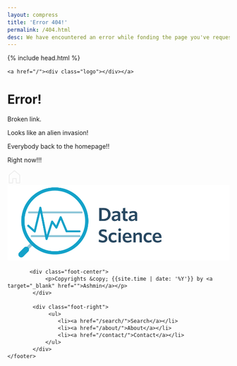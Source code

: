 ```yaml
---
layout: compress
title: 'Error 404!'
permalink: /404.html
desc: We have encountered an error while fonding the page you've requested for. Please use search option.
---
```


<html lang="en-US"> 
    {% include head.html %}
      <!-- CSS -->
<link rel="stylesheet" href="/css/error.css">

<body id="top">
  
    <a href="/"><div class="logo"></div></a>
    
<div class="error">
     <h1>Error!</h1>
     <p>Broken link.</p>
     <p>Looks like an alien invasion!</p>
     <p>Everybody back to the homepage!!</p>
     <p>Right now!!!</p>
<a href="/"><svg id="i-home" viewBox="0 0 32 32" width="32" height="32" fill="none" stroke="#eee" stroke-linecap="round" stroke-linejoin="round" stroke-width="2"><path d="M12 20 L12 30 4 30 4 12 16 2 28 12 28 30 20 30 20 20 Z" /></svg></a>   
</div>    
    <footer>
          <div class="foot-left">
                <a href="#top"><img class="logo-wj" src="/img/syracuse.jpg" alt=""></a>
          </div>
          
           <div class="foot-center">
                <p>Copyrights &copy; {{site.time | date: '%Y'}} by <a target="_blank" href="">Ashmin</a></p>
            </div>
            
            <div class="foot-right">
                 <ul>
                    <li><a href="/search/">Search</a></li>
                    <li><a href="/about/">About</a></li>
                    <li><a href="/contact/">Contact</a></li>
                </ul>
            </div>
    </footer>           
</body>
</html>




